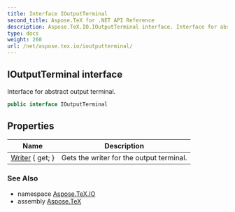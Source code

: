 ```yaml
---
title: Interface IOutputTerminal
second_title: Aspose.TeX for .NET API Reference
description: Aspose.TeX.IO.IOutputTerminal interface. Interface for abstract output terminal
type: docs
weight: 260
url: /net/aspose.tex.io/ioutputterminal/
---
```

## IOutputTerminal interface

Interface for abstract output terminal.

```csharp
public interface IOutputTerminal
```

## Properties

| Name | Description |
| --- | --- |
| [Writer](../../aspose.tex.io/ioutputterminal/writer/) { get; } | Gets the writer for the output terminal. |

### See Also

* namespace [Aspose.TeX.IO](../../aspose.tex.io/)
* assembly [Aspose.TeX](../../)


